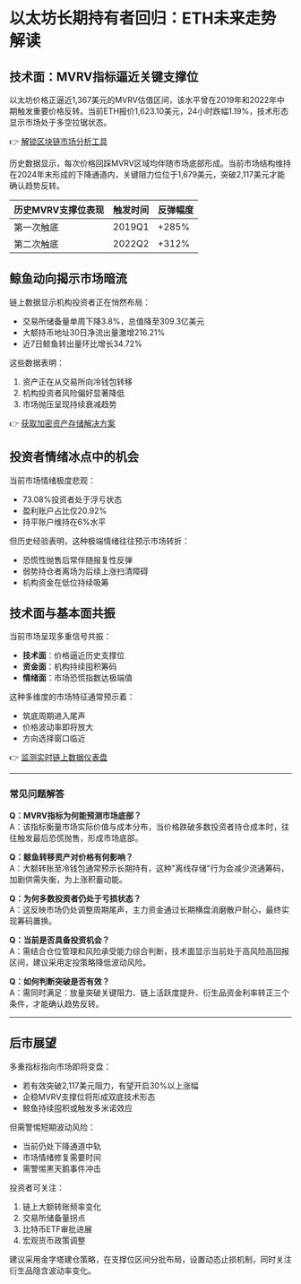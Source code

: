 # 以太坊长期持有者回归：ETH未来走势解读

## 技术面：MVRV指标逼近关键支撑位

以太坊价格正逼近1,367美元的MVRV估值区间，该水平曾在2019年和2022年中期触发重要价格反转。当前ETH报价1,623.10美元，24小时跌幅1.19%，技术形态显示市场处于多空拉锯状态。

👉 [解锁区块链市场分析工具](https://bit.ly/okx_welcome)

历史数据显示，每次价格回踩MVRV区域均伴随市场底部形成。当前市场结构维持在2024年末形成的下降通道内，关键阻力位位于1,679美元，突破2,117美元才能确认趋势反转。

| 历史MVRV支撑位表现 | 触发时间 | 反弹幅度 |
|-------------------|----------|----------|
| 第一次触底        | 2019Q1   | +285%    |
| 第二次触底        | 2022Q2   | +312%    |

## 鲸鱼动向揭示市场暗流

链上数据显示机构投资者正在悄然布局：
- 交易所储备量单周下降3.8%，总值降至309.3亿美元
- 大额持币地址30日净流出量激增216.21%
- 近7日鲸鱼转出量环比增长34.72%

这些数据表明：
1. 资产正在从交易所向冷钱包转移
2. 机构投资者风险偏好显著降低
3. 市场抛压呈现持续衰减趋势

👉 [获取加密资产存储解决方案](https://bit.ly/okx_welcome)

## 投资者情绪冰点中的机会

当前市场情绪极度悲观：
- 73.08%投资者处于浮亏状态
- 盈利账户占比仅20.92%
- 持平账户维持在6%水平

但历史经验表明，这种极端情绪往往预示市场转折：
- 恐慌性抛售后常伴随报复性反弹
- 弱势持仓者离场为后续上涨扫清障碍
- 机构资金在低位持续吸筹

## 技术面与基本面共振

当前市场呈现多重信号共振：
- **技术面**：价格逼近历史支撑位
- **资金面**：机构持续囤积筹码
- **情绪面**：市场恐慌指数达极端值

这种多维度的市场特征通常预示着：
- 筑底周期进入尾声
- 价格波动率即将放大
- 方向选择窗口临近

👉 [监测实时链上数据仪表盘](https://bit.ly/okx_welcome)

---

### 常见问题解答

**Q：MVRV指标为何能预测市场底部？**  
A：该指标衡量市场实际价值与成本分布，当价格跌破多数投资者持仓成本时，往往触发最后恐慌抛售，形成市场底部。

**Q：鲸鱼转移资产对价格有何影响？**  
A：大额转账至冷钱包通常预示长期持有，这种"离线存储"行为会减少流通筹码，加剧供需失衡，为上涨积蓄动能。

**Q：为何多数投资者仍处于亏损状态？**  
A：这反映市场仍处调整周期尾声，主力资金通过长期横盘消磨散户耐心，最终实现筹码置换。

**Q：当前是否具备投资机会？**  
A：需结合仓位管理和风险承受能力综合判断，技术面显示当前处于高风险高回报区间，建议采用定投策略降低波动风险。

**Q：如何判断突破是否有效？**  
A：需同时满足：放量突破关键阻力、链上活跃度提升、衍生品资金利率转正三个条件，才能确认趋势反转。

---

## 后市展望

多重指标指向市场即将变盘：
- 若有效突破2,117美元阻力，有望开启30%以上涨幅
- 企稳MVRV支撑位将形成双底技术形态
- 鲸鱼持续囤积或触发多米诺效应

但需警惕短期波动风险：
- 当前仍处下降通道中轨
- 市场情绪修复需要时间
- 需警惕黑天鹅事件冲击

投资者可关注：
1. 链上大额转账频率变化
2. 交易所储备量拐点
3. 比特币ETF审批进展
4. 宏观货币政策调整

建议采用金字塔建仓策略，在支撑位区间分批布局，设置动态止损机制，同时关注衍生品隐含波动率变化。